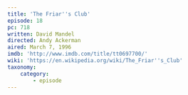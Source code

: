 ```yaml
---
title: 'The Friar''s Club'
episode: 18
pc: 718
written: David Mandel
directed: Andy Ackerman
aired: March 7, 1996
imdb: 'http://www.imdb.com/title/tt0697700/'
wiki: 'https://en.wikipedia.org/wiki/The_Friar''s_Club'
taxonomy:
    category:
        - episode
---
```

